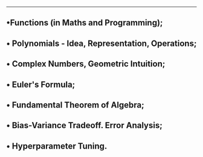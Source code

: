 ------------------------------------------------------------------------
•Functions (in Maths and Programming);
------------------------------------------------------------------------
• Polynomials - Idea, Representation, Operations;
------------------------------------------------------------------------
• Complex Numbers, Geometric Intuition;
------------------------------------------------------------------------
• Euler's Formula;
------------------------------------------------------------------------
• Fundamental Theorem of Algebra;
------------------------------------------------------------------------
• Bias-Variance Tradeoff. Error Analysis;
------------------------------------------------------------------------
• Hyperparameter Tuning.
------------------------------------------------------------------------
